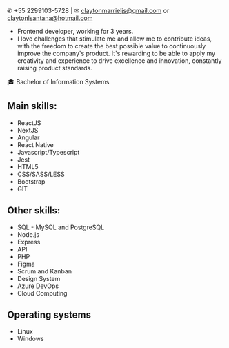✆ +55 2299103-5728 | ✉ claytonmarrieljs@gmail.com or claytonlsantana@hotmail.com

- Frontend developer, working for 3 years.
- I love challenges that stimulate me and allow me to contribute ideas, with the freedom to create the best possible value to continuously improve the company's product. It's rewarding to be able to apply my creativity and experience to drive excellence and innovation, constantly raising product standards.

🎓 Bachelor of Information Systems

## Main skills:
- ReactJS
- NextJS
- Angular
- React Native
- Javascript/Typescript
- Jest
- HTML5
- CSS/SASS/LESS
- Bootstrap
- GIT

## Other skills:
- SQL - MySQL and PostgreSQL
- Node.js
- Express
- API
- PHP
- Figma 
- Scrum and Kanban
- Design System 
- Azure DevOps
- Cloud Computing

## Operating systems
- Linux 
- Windows
